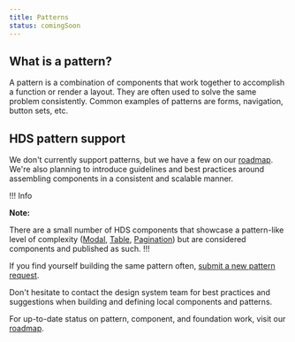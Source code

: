 ```yaml
---
title: Patterns
status: comingSoon
---
```


## What is a pattern?

A pattern is a combination of components that work together to accomplish a function or render a layout. They are often used to solve the same problem consistently. Common examples of patterns are forms, navigation, button sets, etc.

## HDS pattern support

We don't currently support patterns, but we have a few on our [roadmap](URL). We're also planning to introduce guidelines and best practices around assembling components in a consistent and scalable manner.

!!! Info

**Note:**

There are a small number of HDS components that showcase a pattern-like level of complexity ([Modal](/components/modal), [Table](/components/table), [Pagination](/components/pagination)) but are considered components and published as such.
!!!

If you find yourself building the same pattern often, [submit a new pattern request](https://docs.google.com/forms/d/e/1FAIpQLScpMXgrUTVT5fYriu4Pp48r4Nl_eCPluVnJLg0Yg3NXsRWvIA/viewform). 

Don't hesitate to contact the design system team for best practices and suggestions when building and defining local components and patterns.

For up-to-date status on pattern, component, and foundation work, visit our [roadmap](/updates/roadmap).
